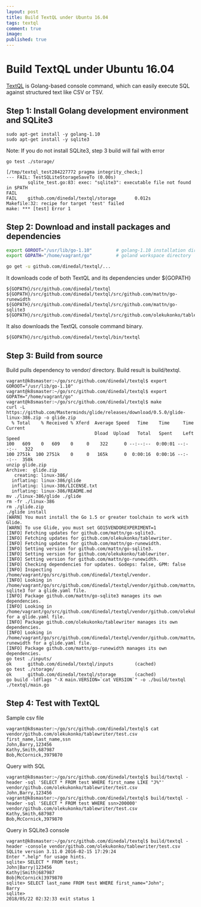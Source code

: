 ```yaml
---
layout: post
title: Build TextQL under Ubuntu 16.04
tags: textql
comment: true
image: 
published: true
---
```

# Build TextQL under Ubuntu 16.04

[TextQL](https://github.com/dinedal/textql) is Golang-based console command, which can easily execute SQL against structured text like CSV or TSV.

## Step 1: Install Golang development environment and SQLite3

```console
sudo apt-get install -y golang-1.10
sudo apt-get install -y sqlite3
```

Note: If you do not install SQLite3, step 3 build will fail with error

```console
go test ./storage/

[/tmp/textql_test284227772 pragma integrity_check;]
--- FAIL: TestSQLiteStorageSaveTo (0.00s)
        sqlite_test.go:83: exec: "sqlite3": executable file not found in $PATH
FAIL
FAIL    github.com/dinedal/textql/storage       0.012s
Makefile:32: recipe for target 'test' failed
make: *** [test] Error 1
```

## Step 2: Download and install packages and dependencies

```bash
export GOROOT="/usr/lib/go-1.10"         # golang-1.10 installation directory
export GOPATH="/home/vagrant/go"         # goland workspace directory

go get -u github.com/dinedal/textql/...
```

It downloads code of both TextQL and its dependencies under ${GOPATH}

```console
${GOPATH}/src/github.com/dinedal/textql
${GOPATH}/src/github.com/dinedal/textql/src/github.com/mattn/go-runewidth
${GOPATH}/src/github.com/dinedal/textql/src/github.com/mattn/go-sqlite3
${GOPATH}/src/github.com/dinedal/textql/src/github.com/olekukonko/tablewriter
```

It also downloads the TextQL console command binary.

```console
${GOPATH}/src/github.com/dinedal/textql/bin/textql
```

## Step 3: Build from source

Build pulls dependency to vendor/ directory. Build result is build/textql.

```console
vagrant@k8smaster:~/go/src/github.com/dinedal/textql$ export GOROOT="/usr/lib/go-1.10"
vagrant@k8smaster:~/go/src/github.com/dinedal/textql$ export GOPATH="/home/vagrant/go"
vagrant@k8smaster:~/go/src/github.com/dinedal/textql$ make
curl -L https://github.com/Masterminds/glide/releases/download/0.5.0/glide-linux-386.zip -o glide.zip
  % Total    % Received % Xferd  Average Speed   Time    Time     Time  Current
                                 Dload  Upload   Total   Spent    Left  Speed
100   609    0   609    0     0    322      0 --:--:--  0:00:01 --:--:--   322
100 2751k  100 2751k    0     0   165k      0  0:00:16  0:00:16 --:--:--  350k
unzip glide.zip
Archive:  glide.zip
   creating: linux-386/
  inflating: linux-386/glide
  inflating: linux-386/LICENSE.txt
  inflating: linux-386/README.md
mv ./linux-386/glide ./glide
rm -fr ./linux-386
rm ./glide.zip
./glide install
[WARN] You must install the Go 1.5 or greater toolchain to work with Glide.
[WARN] To use Glide, you must set GO15VENDOREXPERIMENT=1
[INFO] Fetching updates for github.com/mattn/go-sqlite3.
[INFO] Fetching updates for github.com/olekukonko/tablewriter.
[INFO] Fetching updates for github.com/mattn/go-runewidth.
[INFO] Setting version for github.com/mattn/go-sqlite3.
[INFO] Setting version for github.com/olekukonko/tablewriter.
[INFO] Setting version for github.com/mattn/go-runewidth.
[INFO] Checking dependencies for updates. Godeps: false, GPM: false
[INFO] Inspecting /home/vagrant/go/src/github.com/dinedal/textql/vendor.
[INFO] Looking in /home/vagrant/go/src/github.com/dinedal/textql/vendor/github.com/mattn/go-sqlite3 for a glide.yaml file.
[INFO] Package github.com/mattn/go-sqlite3 manages its own dependencies.
[INFO] Looking in /home/vagrant/go/src/github.com/dinedal/textql/vendor/github.com/olekukonko/tablewriter for a glide.yaml file.
[INFO] Package github.com/olekukonko/tablewriter manages its own dependencies.
[INFO] Looking in /home/vagrant/go/src/github.com/dinedal/textql/vendor/github.com/mattn/go-runewidth for a glide.yaml file.
[INFO] Package github.com/mattn/go-runewidth manages its own dependencies.
go test ./inputs/
ok      github.com/dinedal/textql/inputs        (cached)
go test ./storage/
ok      github.com/dinedal/textql/storage       (cached)
go build -ldflags "-X main.VERSION=`cat VERSION`" -o ./build/textql ./textql/main.go
```

## Step 4: Test with TextQL

Sample csv file

```console
vagrant@k8smaster:~/go/src/github.com/dinedal/textql$ cat vendor/github.com/olekukonko/tablewriter/test.csv
first_name,last_name,ssn
John,Barry,123456
Kathy,Smith,687987
Bob,McCornick,3979870
```

Query with SQL

```console
vagrant@k8smaster:~/go/src/github.com/dinedal/textql$ build/textql -header -sql 'SELECT * FROM test WHERE first_name LIKE "J%"' vendor/github.com/olekukonko/tablewriter/test.csv
John,Barry,123456
vagrant@k8smaster:~/go/src/github.com/dinedal/textql$ build/textql -header -sql 'SELECT * FROM test WHERE ssn>200000' vendor/github.com/olekukonko/tablewriter/test.csv
Kathy,Smith,687987
Bob,McCornick,3979870
```

Query in SQLite3 console

```console
vagrant@k8smaster:~/go/src/github.com/dinedal/textql$ build/textql -header -console vendor/github.com/olekukonko/tablewriter/test.csv
SQLite version 3.11.0 2016-02-15 17:29:24
Enter ".help" for usage hints.
sqlite> SELECT * FROM test;
John|Barry|123456
Kathy|Smith|687987
Bob|McCornick|3979870
sqlite> SELECT last_name FROM test WHERE first_name="John";
Barry
sqlite>
2018/05/22 02:32:33 exit status 1
```
